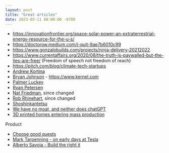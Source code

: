 ```yaml
---
layout: post
title: "Great articles"
date: 2023-05-11 08:00:00 -0700
---
```


- https://innovationfrontier.org/space-solar-power-an-extraterrestrial-energy-resource-for-the-u-s/
- https://doctorow.medium.com/i-quit-9ae7b6010c99
- https://www.gonzalobuilds.com/projects/ninja-delivery-20212022
- https://www.currentaffairs.org/2020/08/the-truth-is-paywalled-but-the-lies-are-free/ (Freedom of speech not freedom of reach)
- https://pitch.com/blog/climate-tech-startups
- [Andrew Kortina](https://kortina.nyc)
- [Bryan Johnson](https://www.mfmpod.com/bryan-johnson-current-business-ventures-after-selling-his-company-to-paypal-for-800-million/) - https://www.kernel.com
- [Palmer Luckey](https://www.mfmpod.com/oculus-anduril-founder-palmer-luckey-from-flipping-iphones-on-ebay-to-selling-for-2bn-to-facebook/)
- [Ryan Petersen](https://www.ycombinator.com/blog/ryan-petersen-on-building-flexport-a-modern-freight-forwarder)
- [Nat Friedman](https://nat.org/), since changed
- [Rob Rhinehart](https://www.robrhinehart.com/), since changed
- [Shoshinkantetsu](https://asnewman.github.io/shoshikantetsu)
- [We have no moat, and neither does chatGPT](https://www.semianalysis.com/p/google-we-have-no-moat-and-neither)
- [3D printed homes entering mass production](https://www.youtube.com/watch?v=Y-4S7cdo3tY)

Product

- [Choose good quests](https://www.piratewires.com/p/choose-good-quests)
- [Mark Tarpenning - on early days at Tesla](https://www.youtube.com/watch?v=r46x_ti__vs)
- [Alberto Savoia - Build the right it](https://www.youtube.com/watch?v=3sUozPcH4fY)
